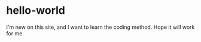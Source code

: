 # hello-world
I'm new on this site, and I want to learn the coding method. Hope it will work for me.
